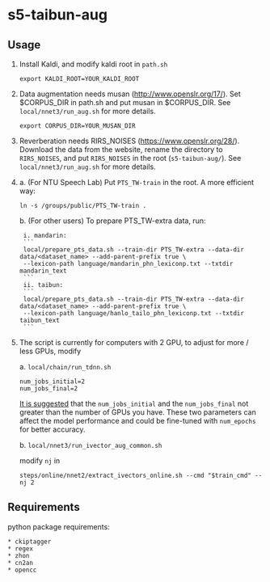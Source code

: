 # s5-taibun-aug
## Usage
1. Install Kaldi, and modify kaldi root in ```path.sh```
   ```
   export KALDI_ROOT=YOUR_KALDI_ROOT
   ```
2. Data augmentation needs musan (http://www.openslr.org/17/). Set $CORPUS_DIR in path.sh and put musan in $CORPUS_DIR. See ```local/nnet3/run_aug.sh``` for more details.
    ```
    export CORPUS_DIR=YOUR_MUSAN_DIR
    ```
3. Reverberation needs RIRS_NOISES (https://www.openslr.org/28/). Download the data from the website, rename the directory to ```RIRS_NOISES```, and
put ```RIRS_NOISES``` in the root (```s5-taibun-aug/```). See ```local/nnet3/run_aug.sh``` for more details.

4.
    a. (For NTU Speech Lab) Put ```PTS_TW-train``` in the root. A more efficient way:
    ```
    ln -s /groups/public/PTS_TW-train .
    ```
    b. (For other users) To prepare PTS_TW-extra data, run:

        i. mandarin:
        ```
        local/prepare_pts_data.sh --train-dir PTS_TW-extra --data-dir data/<dataset_name> --add-parent-prefix true \
        --lexicon-path language/mandarin_phn_lexiconp.txt --txtdir mandarin_text
        ```
        ii. taibun:
        ```
        local/prepare_pts_data.sh --train-dir PTS_TW-extra --data-dir data/<dataset_name> --add-parent-prefix true \
        --lexicon-path language/hanlo_tailo_phn_lexiconp.txt --txtdir taibun_text
        ```
5. The script is currently for computers with 2 GPU, to adjust for more / less GPUs, modify

    a. ```local/chain/run_tdnn.sh```
    ```
    num_jobs_initial=2
    num_jobs_final=2
    ```
    [It is suggested](https://groups.google.com/g/kaldi-help/c/63L4dJRPGQs/m/51Qyf6McBgAJ) that the ```num_jobs_initial``` and the ```num_jobs_final``` not greater than the number of GPUs you have. These two parameters can affect the model performance and could be fine-tuned with ```num_epochs``` for better accuracy.

    b. ```local/nnet3/run_ivector_aug_common.sh```

    modify ```nj``` in
    ```
    steps/online/nnet2/extract_ivectors_online.sh --cmd "$train_cmd" --nj 2
    ```
    

## Requirements
python package requirements:

    * ckiptagger
    * regex
    * zhon
    * cn2an
    * opencc

